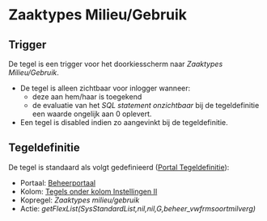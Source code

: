 # Zaaktypes Milieu/Gebruik

## Trigger

De tegel is een trigger voor het doorkiesscherm naar *Zaaktypes Milieu/Gebruik*.

* De tegel is alleen zichtbaar voor inlogger wanneer:
  * deze aan hem/haar is toegekend
  * de evaluatie van het *SQL statement onzichtbaar* bij de tegeldefinitie een waarde ongelijk aan 0 oplevert.
* Een tegel is disabled indien zo aangevinkt bij de tegeldefinitie.

## Tegeldefinitie

De tegel is standaard als volgt gedefinieerd ([Portal Tegeldefinitie](/docs/instellen_inrichten/portaldefinitie/portal_tegel.md)):

* Portaal: [Beheerportaal](/docs/probleemoplossing/portalen_en_moduleschermen/beheerportaal.md)
* Kolom: [Tegels onder kolom Instellingen II](/docs/probleemoplossing/portalen_en_moduleschermen/beheerportaal/tegels_onder_kolom_instellingen_ii.md)
* Kopregel: *Zaaktypes milieu/gebruik*
* Actie: *getFlexList(SysStandardList,nil,nil,G,beheer_vwfrmsoortmilverg)*
